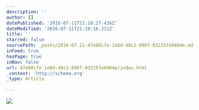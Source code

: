 ```yaml
---
description: ''
author: []
datePublished: '2016-07-11T21:18:27.436Z'
dateModified: '2016-07-11T21:18:16.311Z'
title: ''
starred: false
sourcePath: _posts/2016-07-11-47e68c7e-1e0d-46c2-896f-03215fe0404e.md
inFeed: true
hasPage: true
inNav: false
url: 47e68c7e-1e0d-46c2-896f-03215fe0404e/index.html
_context: 'http://schema.org'
_type: Article

---
```

![](https://the-grid-user-content.s3-us-west-2.amazonaws.com/71b5ac30-c5e7-4ec9-b7e6-d4b9682b8985.jpg)